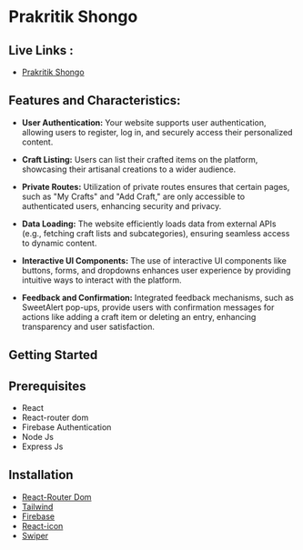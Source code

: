 # Prakritik Shongo

## Live Links :
- [Prakritik Shongo](https://prakritik-shongi.web.app/) 

## Features and Characteristics:

- **User Authentication:** Your website supports user authentication, allowing users to register, log in, and securely access their personalized content.

- **Craft Listing:** Users can list their crafted items on the platform, showcasing their artisanal creations to a wider audience.

- **Private Routes:** Utilization of private routes ensures that certain pages, such as "My Crafts" and "Add Craft," are only accessible to authenticated users, enhancing security and privacy.

- **Data Loading:** The website efficiently loads data from external APIs (e.g., fetching craft lists and subcategories), ensuring seamless access to dynamic content.

- **Interactive UI Components:** The use of interactive UI components like buttons, forms, and dropdowns enhances user experience by providing intuitive ways to interact with the platform.

- **Feedback and Confirmation:** Integrated feedback mechanisms, such as SweetAlert pop-ups, provide users with confirmation messages for actions like adding a craft item or deleting an entry, enhancing transparency and user satisfaction.


## Getting Started

## Prerequisites
- React 
- React-router dom
- Firebase Authentication
- Node Js
- Express Js 


## Installation

- [React-Router Dom](https://reactrouter.com/en/main/start/tutorial)
- [Tailwind](https://tailwindcss.com/docs/guides/vite)
- [Firebase](https://firebase.google.com/)
- [React-icon](https://www.npmjs.com/package/react-icons)
- [Swiper](https://swiperjs.com/get-started)



